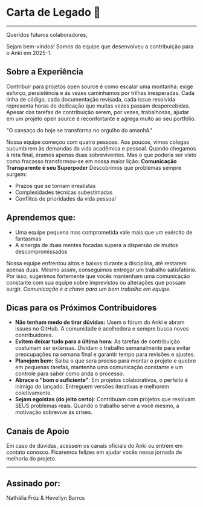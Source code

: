 # Carta de Legado 💌

---
Queridos futuros colaboradores,

Sejam bem-vindos! Somos da equipe que desenvolveu a contribuição para o Anki em 2025-1.

## Sobre a Experiência

Contribuir para projetos open source é como escalar uma montanha: exige esforço, persistência e às vezes caminhamos por trilhas inesperadas. Cada linha de código, cada documentação revisada, cada issue resolvida representa horas de dedicação que muitas vezes passam despercebidas. Apesar das tarefas de contribuição serem, por vezes, trabalhosas, ajudar em um projeto open source é reconfortante e agrega muito ao seu portfólio.

"O cansaço do hoje se transforma no orgulho do amanhã."

Nossa equipe começou com quatro pessoas. Aos poucos, vimos colegas sucumbirem às demandas da vida acadêmica e pessoal. Quando chegamos à reta final, éramos apenas duas sobreviventes. Mas o que poderia ser visto como fracasso transformou-se em nossa maior lição:
**Comunicação Transparente é seu Superpoder**
Descobrimos que problemas sempre surgem:
- Prazos que se tornam irrealistas
- Complexidades técnicas subestimadas
- Conflitos de prioridades da vida pessoal

## Aprendemos que:
- Uma equipe pequena mas comprometida vale mais que um exército de fantasmas
- A sinergia de duas mentes focadas supera a dispersão de muitos descompromissados
  
Nossa equipe enfrentou altos e baixos durante a disciplina, até restarem apenas duas. Mesmo assim, conseguimos entregar um trabalho satisfatório. Por isso, sugerimos fortemente que vocês mantenham uma comunicação constante com sua equipe sobre imprevistos ou alterações que possam surgir. *Comunicação é a chave para um bom trabalho em equipe.*

## Dicas para os Próximos Contribuidores

- **Não tenham medo de tirar dúvidas:** Usem o fórum do Anki e abram issues no GitHub. A comunidade é acolhedora e sempre busca novos contribuidores.
- **Evitem deixar tudo para a última hora:** As tarefas de contribuição costumam ser extensas. Dividam o trabalho semanalmente para evitar preocupações na semana final e garantir tempo para revisões e ajustes.
- **Planejem bem:** Saiba o que sera preciso para montar o projeto e quebre em pequenas tarefas, mantenha uma comunicação constante e um controle para saber como anda o processo.
- **Abrace o "bom o suficiente"**: Em projetos colaborativos, o perfeito é inimigo do lançado. Entreguem versões iterativas e melhorem coletivamente.
- **Sejam egoístas (do jeito certo)**: Contribuam com projetos que resolvam SEUS problemas reais. Quando o trabalho serve a você mesmo, a motivação sobrevive às crises.

## Canais de Apoio

Em caso de dúvidas, acessem os canais oficiais do Anki ou entrem em contato conosco. Ficaremos felizes em ajudar vocês nessa jornada de melhoria do projeto.

---
## Assinado por:
Nathália Fróz & Hevellyn Barros
